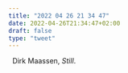 ```yaml
---
title: "2022 04 26 21 34 47"
date: 2022-04-26T21:34:47+02:00
draft: false
type: "tweet"
---
```


<a href="" class="iconfont icon-music" title="rss"></a> &nbsp; Dirk Maassen, _Still_.

